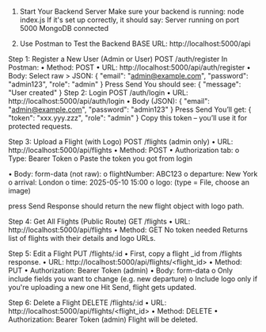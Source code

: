1.	Start Your Backend Server
Make sure your backend is running:
node index.js
If it's set up correctly, it should say:
Server running on port 5000
MongoDB connected

2. Use Postman to Test the Backend
BASE URL:
http://localhost:5000/api

Step 1: Register a New User (Admin or User)
POST /auth/register
In Postman:
•	Method: POST
•	URL: http://localhost:5000/api/auth/register
•	Body: Select raw > JSON:
{
  "email": "admin@example.com",
  "password": "admin123",
  "role": "admin"
}
Press Send
You should see:
{ "message": "User created" }
Step 2: Login
POST /auth/login
•	URL: http://localhost:5000/api/auth/login
•	Body (JSON):
{
  "email": "admin@example.com",
  "password": "admin123"
}
Press Send
You’ll get:
{ "token": "xxx.yyy.zzz", "role": "admin" }
Copy this token – you’ll use it for protected requests.

Step 3: Upload a Flight (with Logo)
POST /flights (admin only)
•	URL: http://localhost:5000/api/flights
•	Method: POST
•	Authorization tab:
o	Type: Bearer Token
o	Paste the token you got from login
 
•	Body: form-data (not raw):
o	flightNumber: ABC123
o	departure: New York
o	arrival: London
o	time: 2025-05-10 15:00
o	logo: (type = File, choose an image)
 
press Send
Response should return the new flight object with logo path.

Step 4: Get All Flights (Public Route)
GET /flights
•	URL: http://localhost:5000/api/flights
•	Method: GET
No token needed Returns list of flights with their details and logo URLs.
 

Step 5: Edit a Flight
PUT /flights/:id
•	First, copy a flight _id from /flights response.
•	URL: http://localhost:5000/api/flights/<flight_id>
•	Method: PUT
•	Authorization: Bearer Token (admin)
•	Body: form-data
o	Only include fields you want to change (e.g. new departure)
o	Include logo only if you're uploading a new one
Hit Send, flight gets updated.

Step 6: Delete a Flight
DELETE /flights/:id
•	URL: http://localhost:5000/api/flights/<flight_id>
•	Method: DELETE
•	Authorization: Bearer Token (admin)
Flight will be deleted.

